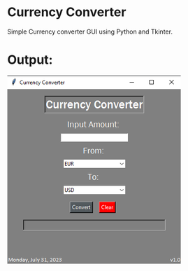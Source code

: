 # Currency Converter
Simple Currency converter GUI using Python and Tkinter.
<br>
<h1>Output:</h1>
<img src="Python_Projects/Currency_Converter/Currency_Converter_Output.png">
